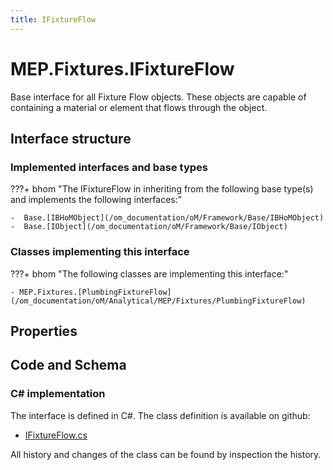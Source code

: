 ```yaml
---
title: IFixtureFlow
---
```


# MEP.Fixtures.IFixtureFlow

Base interface for all Fixture Flow objects. These objects are capable of containing a material or element that flows through the object.

## Interface structure

### Implemented interfaces and base types

???+ bhom "The IFixtureFlow in inheriting from the following base type(s) and implements the following interfaces:"

    -  Base.[IBHoMObject](/om_documentation/oM/Framework/Base/IBHoMObject)
    -  Base.[IObject](/om_documentation/oM/Framework/Base/IObject)


### Classes implementing this interface

???+ bhom "The following classes are implementing this interface:"

    - MEP.Fixtures.[PlumbingFixtureFlow](/om_documentation/oM/Analytical/MEP/Fixtures/PlumbingFixtureFlow)


## Properties

## Code and Schema

### C# implementation

The interface is defined in C#. The class definition is available on github:

- [IFixtureFlow.cs](https://github.com/BHoM/BHoM/blob/develop/MEP_oM/Fixtures\IFixtureFlow.cs)

All history and changes of the class can be found by inspection the history.
